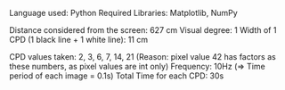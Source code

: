Language used: Python
Required Libraries: Matplotlib, NumPy

Distance considered from the screen: 627 cm 
Visual degree: 1 
Width of 1 CPD (1 black line + 1 white line): 11 cm

CPD values taken: 2, 3, 6, 7, 14, 21 (Reason: pixel value 42 has factors as these numbers, as pixel values are int only)
Frequency: 10Hz (=> Time period of each image = 0.1s)
Total Time for each CPD: 30s

